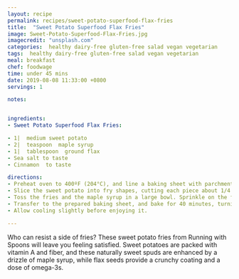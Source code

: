 ```yaml
---
layout: recipe
permalink: recipes/sweet-potato-superfood-flax-fries
title:  "Sweet Potato Superfood Flax Fries"
image: Sweet-Potato-Superfood-Flax-Fries.jpg
imagecredit: "unsplash.com"
categories:  healthy dairy-free gluten-free salad vegan vegetarian
tags:  healthy dairy-free gluten-free salad vegan vegetarian
meal: breakfast
chef: foodwage
time: under 45 mins
date: 2019-08-08 11:33:00 +0800
servings: 1

notes:


ingredients:
- Sweet Potato Superfood Flax Fries:

- 1|  medium sweet potato
- 2|  teaspoon  maple syrup
- 1|  tablespoon  ground flax
- Sea salt to taste
- Cinnamon  to taste

directions:
- Preheat oven to 400ºF (204°C), and line a baking sheet with parchment paper.
- Slice the sweet potato into fry shapes, cutting each piece about 1/4 inch thick.
- Toss the fries and the maple syrup in a large bowl. Sprinkle on the flax, sea salt and cinnamon, and toss to evenly coat.
- Transfer to the prepared baking sheet, and bake for 40 minutes, turning them halfway through.
- Allow cooling slightly before enjoying it.

---
```


Who can resist a side of fries? These sweet potato fries from Running with Spoons will leave you feeling satisfied. Sweet potatoes are packed with vitamin A and fiber, and these naturally sweet spuds are enhanced by a drizzle of maple syrup, while flax seeds provide a crunchy coating and a dose of omega-3s.